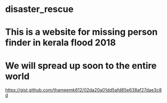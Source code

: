 # disaster_rescue
# This is a website for missing person finder in kerala flood 2018
# We will spread up soon to the entire world
https://gist.github.com/thameemk612/02da20a01dd5afd85e638af27dae3c8d

